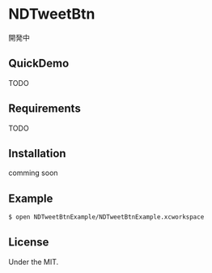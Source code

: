 # NDTweetBtn

開発中

## QuickDemo

TODO

## Requirements

TODO

## Installation

comming soon

## Example

```bash
$ open NDTweetBtnExample/NDTweetBtnExample.xcworkspace
```



## License

Under the MIT.